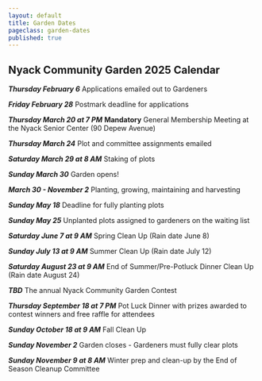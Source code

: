 ```yaml
---
layout: default
title: Garden Dates
pageclass: garden-dates
published: true
---
```


## Nyack Community Garden 2025 Calendar

***Thursday February 6*** Applications emailed out to Gardeners

***Friday February 28*** Postmark deadline for applications

***Thursday March 20 at 7 PM*** **Mandatory** General Membership Meeting at the Nyack Senior Center (90 Depew Avenue)

***Thursday March 24*** Plot and committee assignments emailed

***Saturday March 29 at 8 AM*** Staking of plots

***Sunday March 30*** Garden opens!

***March 30 - November 2*** Planting, growing, maintaining and harvesting

***Sunday May 18*** Deadline for fully planting plots

***Sunday May 25*** Unplanted plots assigned to gardeners on the waiting list

***Saturday June 7 at 9 AM*** Spring Clean Up (Rain date June 8)

***Sunday July 13 at 9 AM*** Summer Clean Up (Rain date July 12)

***Saturday August 23 at 9 AM*** End of Summer/Pre-Potluck Dinner Clean Up (Rain date August 24)

***TBD*** The annual Nyack Community Garden Contest

***Thursday September 18 at 7 PM*** Pot Luck Dinner with prizes awarded to contest winners and free raffle for attendees

***Sunday October 18 at 9 AM*** Fall Clean Up

***Sunday November 2*** Garden closes - Gardeners must fully clear plots

***Sunday November 9 at 8 AM*** Winter prep and clean-up by the End of Season Cleanup Committee

<!--
***January 30*** Applications emailed out
***February 22*** Postmark deadline for applications 
***March 24*** at 7 PM General Membership Meeting
***April 2*** at 8 AM Staking of plots
***April 3*** Garden opens
***April 3 - Nov. 7*** Planting, growing, maintaining and harvesting garden; participating in Garden Contest; performing committee tasks; having fun at the garden
***May 21*** Seedling sale to benefit the [Nyack Homeless Project](https://www.nyackhp.org/)
***May 31*** Deadline for planting plots
***After May 31*** Unplanted plots assigned to gardeners on the waitlist
***July 27*** Garden Contest
***October 27*** - Potluck Dinner, Thursday, October 27 7 PM, at the Nyack Senior Center (90 Depew Ave.)
***November 13*** Garden closes; all items removed and plots restored to state they were in on April 3rd
***November 20*** at 8 AM Winter prep and clean-up
-->
